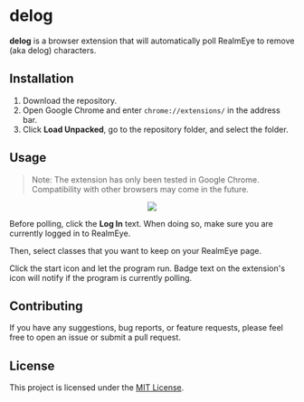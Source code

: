 # delog

**delog** is a browser extension that will automatically poll RealmEye to remove (aka delog) characters.

## Installation

1. Download the repository.
2. Open Google Chrome and enter `chrome://extensions/` in the address bar.
3. Click **Load Unpacked**, go to the repository folder, and select the folder.

## Usage

> Note: The extension has only been tested in Google Chrome. Compatibility with other browsers may come in the future.

<div align="center">
  <img src="https://github.com/user-attachments/assets/a23909c5-7f24-470f-8ce5-c5f64cedb6ca">
</div>

Before polling, click the **Log In** text. When doing so, make sure you are currently logged in to RealmEye.

Then, select classes that you want to keep on your RealmEye page.

Click the start icon and let the program run. Badge text on the extension's icon will notify if the program is currently polling.

## Contributing

If you have any suggestions, bug reports, or feature requests, please feel free to open an issue or submit a pull request.

## License

This project is licensed under the [MIT License](LICENSE).
